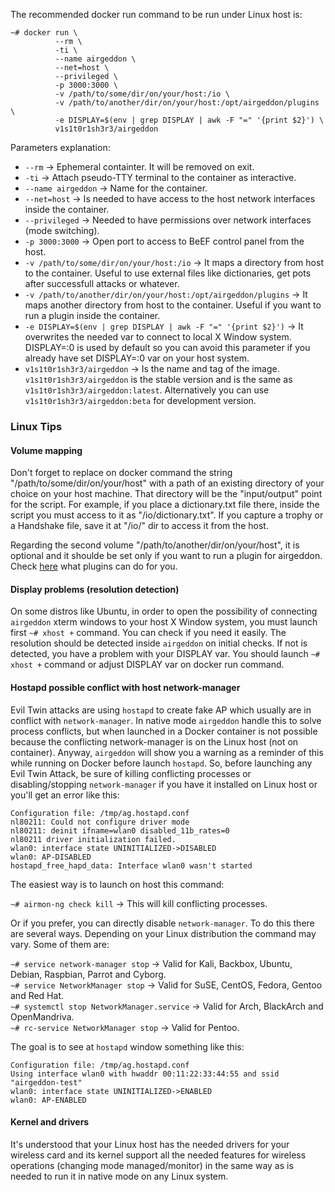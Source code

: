 The recommended docker run command to be run under Linux host is:

```
~# docker run \
          --rm \
          -ti \
          --name airgeddon \
          --net=host \
          --privileged \
          -p 3000:3000 \
          -v /path/to/some/dir/on/your/host:/io \
          -v /path/to/another/dir/on/your/host:/opt/airgeddon/plugins \
          -e DISPLAY=$(env | grep DISPLAY | awk -F "=" '{print $2}') \
          v1s1t0r1sh3r3/airgeddon
```

Parameters explanation:

 - `--rm` &#8594; Ephemeral containter. It will be removed on exit.
 - `-ti` &#8594; Attach pseudo-TTY terminal to the container as interactive.
 - `--name airgeddon` &#8594; Name for the container.
 - `--net=host` &#8594; Is needed to have access to the host network interfaces inside the container.
 - `--privileged` &#8594; Needed to have permissions over network interfaces (mode switching).
 - `-p 3000:3000` &#8594; Open port to access to BeEF control panel from the host.
 - `-v /path/to/some/dir/on/your/host:/io` &#8594; It maps a directory from host to the container. Useful to use external files like dictionaries, get pots after successfull attacks or whatever.
 - `-v /path/to/another/dir/on/your/host:/opt/airgeddon/plugins` &#8594; It maps another directory from host to the container. Useful if you want to run a plugin inside the container.
 - `-e DISPLAY=$(env | grep DISPLAY | awk -F "=" '{print $2}')` &#8594; It overwrites the needed var to connect to local X Window system. DISPLAY=:0 is used by default so you can avoid this parameter if you already have set DISPLAY=:0 var on your host system.
 - `v1s1t0r1sh3r3/airgeddon` &#8594; Is the name and tag of the image. `v1s1t0r1sh3r3/airgeddon` is the stable version and is the same as `v1s1t0r1sh3r3/airgeddon:latest`. Alternatively you can use `v1s1t0r1sh3r3/airgeddon:beta` for development version.

### Linux Tips

#### Volume mapping

Don't forget to replace on docker command the string "/path/to/some/dir/on/your/host" with a path of an existing directory of your choice on your host machine. That directory will be the "input/output" point for the script. For example, if you place a dictionary.txt file there, inside the script you must access to it as "/io/dictionary.txt". If you capture a trophy or a Handshake file, save it at "/io/" dir to access it from the host.

Regarding the second volume "/path/to/another/dir/on/your/host", it is optional and it shoulde be set only if you want to run a plugin for airgeddon. Check [here](https://github.com/v1s1t0r1sh3r3/airgeddon/wiki/Plugins%20System) what plugins can do for you.

#### Display problems (resolution detection)

On some distros like Ubuntu, in order to open the possibility of connecting `airgeddon` xterm windows to your host X Window system, you must launch first `~# xhost +` command. You can check if you need it easily. The resolution should be detected inside `airgeddon` on initial checks. If not is detected, you have a problem with your DISPLAY var. You should launch `~# xhost +` command or adjust DISPLAY var on docker run command.

#### Hostapd possible conflict with host network-manager

Evil Twin attacks are using `hostapd` to create fake AP which usually are in conflict with `network-manager`. In native mode `airgeddon` handle this to solve process conflicts, but when launched in a Docker container is not possible because the conflicting network-manager is on the Linux host (not on container). Anyway, `airgeddon` will show you a warning as a reminder of this while running on Docker before launch `hostapd`. So, before launching any Evil Twin Attack, be sure of killing conflicting processes or disabling/stopping `network-manager` if you have it installed on Linux host or you'll get an error like this:

    Configuration file: /tmp/ag.hostapd.conf
    nl80211: Could not configure driver mode
    nl80211: deinit ifname=wlan0 disabled_11b_rates=0
    nl80211 driver initialization failed.
    wlan0: interface state UNINITIALIZED->DISABLED
    wlan0: AP-DISABLED 
    hostapd_free_hapd_data: Interface wlan0 wasn't started

The easiest way is to launch on host this command:

`~# airmon-ng check kill` &#8594; This will kill conflicting processes.

Or if you prefer, you can directly disable `network-manager`. To do this there are several ways. Depending on your Linux distribution the command may vary. Some of them are:

`~# service network-manager stop` &#8594; Valid for Kali, Backbox, Ubuntu, Debian, Raspbian, Parrot and Cyborg.<br/>
`~# service NetworkManager stop` &#8594; Valid for SuSE, CentOS, Fedora, Gentoo and Red Hat.<br/>
`~# systemctl stop NetworkManager.service` &#8594; Valid for Arch, BlackArch and OpenMandriva.<br/>
`~# rc-service NetworkManager stop` &#8594; Valid for Pentoo.<br/>

The goal is to see at `hostapd` window something like this:

    Configuration file: /tmp/ag.hostapd.conf
    Using interface wlan0 with hwaddr 00:11:22:33:44:55 and ssid "airgeddon-test"
    wlan0: interface state UNINITIALIZED->ENABLED
    wlan0: AP-ENABLED

#### Kernel and drivers

It's understood that your Linux host has the needed drivers for your wireless card and its kernel support all the needed features for wireless operations (changing mode managed/monitor) in the same way as is needed to run it in native mode on any Linux system.